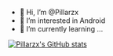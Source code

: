 - 👋 Hi, I’m @Pillarzx
- 👀 I’m interested in Android
- 🌱 I’m currently learning ...

[![Pillarzx's GitHub stats](https://github-readme-stats.vercel.app/api?username=Pillarzx&?count_private=true&show_icons=true)](https://github.com/anuraghazra/github-readme-stats)
